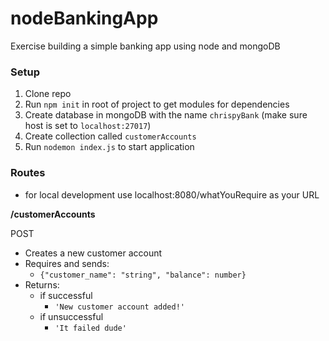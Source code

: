 # nodeBankingApp
Exercise building a simple banking app using node and mongoDB

### Setup

1. Clone repo
2. Run `npm init` in root of project to get modules for dependencies
3. Create database in mongoDB with the name `chrispyBank` (make sure host is set to `localhost:27017`) 
4. Create collection called `customerAccounts`
5. Run `nodemon index.js` to start application

### Routes
- for local development use localhost:8080/whatYouRequire as your URL

**/customerAccounts**

POST
- Creates a new customer account
- Requires and sends: 
  - `{"customer_name": "string", "balance": number}`
- Returns:
	- if successful
		- `'New customer account added!'`  
	- if unsuccessful 
		- `'It failed dude'`
    
